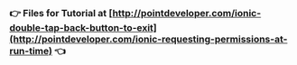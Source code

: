### :point_right: Files for Tutorial at [http://pointdeveloper.com/ionic-double-tap-back-button-to-exit](http://pointdeveloper.com/ionic-requesting-permissions-at-run-time)  :point_left:
